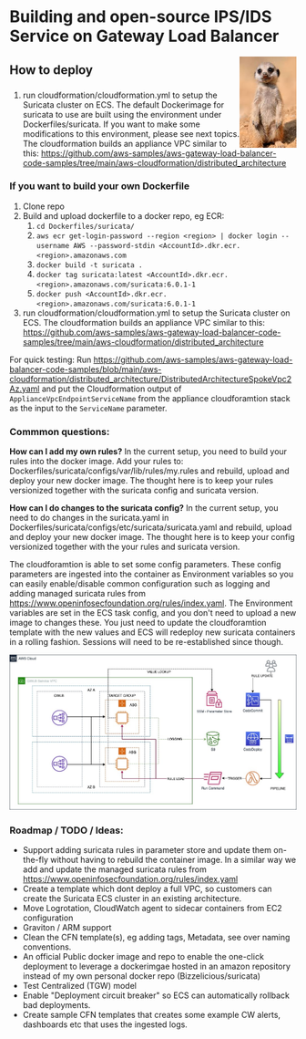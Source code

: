 # Building and open-source IPS/IDS Service on Gateway Load Balancer

<img width="100" height="160" style="float: right;" src="img/meerkat.jpg">


## How to deploy

### 

1. run cloudformation/cloudformation.yml to setup the Suricata cluster on ECS. The default Dockerimage for suricata to use are built using the environment under Dockerfiles/suricata. If you want to make some modifications to this environment, please see next topics. 
The cloudformation builds an appliance VPC similar to this: https://github.com/aws-samples/aws-gateway-load-balancer-code-samples/tree/main/aws-cloudformation/distributed_architecture 
### If you want to build your own Dockerfile
1. Clone repo
2. Build and upload dockerfile to a docker repo, eg ECR:
    1. `cd Dockerfiles/suricata/`
    2. `aws ecr get-login-password --region <region> | docker login --username AWS --password-stdin <AccountId>.dkr.ecr.<region>.amazonaws.com`
    3. `docker build -t suricata .`
    4. `docker tag suricata:latest <AccountId>.dkr.ecr.<region>.amazonaws.com/suricata:6.0.1-1`
    5. `docker push <AccountId>.dkr.ecr.<region>.amazonaws.com/suricata:6.0.1-1`
3. run cloudformation/cloudformation.yml to setup the Suricata cluster on ECS. The cloudformation builds an appliance VPC similar to this: https://github.com/aws-samples/aws-gateway-load-balancer-code-samples/tree/main/aws-cloudformation/distributed_architecture

For quick testing: Run https://github.com/aws-samples/aws-gateway-load-balancer-code-samples/blob/main/aws-cloudformation/distributed_architecture/DistributedArchitectureSpokeVpc2Az.yaml and put the Cloudformation output of `ApplianceVpcEndpointServiceName` from the appliance cloudforamtion stack as the input to the `ServiceName` parameter.

### Commmon questions:
**How can I add my own rules?**
In the current setup, you need to build your rules into the docker image. Add your rules to: Dockerfiles/suricata/configs/var/lib/rules/my.rules and rebuild, upload and deploy your new docker image. The thought here is to keep your rules versionized together with the suricata config and suricata version.

**How can I do changes to the suricata config?**
In the current setup, you need to do changes in the suricata.yaml in Dockerfiles/suricata/configs/etc/suricata/suricata.yaml and rebuild, upload and deploy your new docker image. The thought here is to keep your config versionized together with the your rules and suricata version.

The cloudforamtion is able to set some config parameters. These config parameters are ingested into the container as Environment variables so you can easily enable/disable common configuration such as logging and adding managed suricata rules from https://www.openinfosecfoundation.org/rules/index.yaml. The Environment variables are set in the ECS task config, and you don't need to upload a new image to changes these. You just need to update the cloudforamtion template with the new values and ECS will redeploy new suricata containers in a rolling fashion. Sessions will need to be re-established since though.

![Solution Overview](img/opensource-ips-diagrams.jpg)

### Roadmap / TODO / Ideas:

* Support adding suricata rules in parameter store and update them on-the-fly without having to rebuild the container image. In a similar way we add and update the managed suricata rules from https://www.openinfosecfoundation.org/rules/index.yaml
* Create a template which dont deploy a full VPC, so customers can create the Suricata ECS cluster in an existing architecture.
* Move Logrotation, CloudWatch agent to sidecar containers from EC2 configuration
* Graviton / ARM support
* Clean the CFN template(s), eg adding tags, Metadata, see over naming conventions.
* An official Public docker image and repo to enable the one-click deployment to leverage a dockerimgae hosted in an amazon repository instead of my own personal docker repo (Bizzelicious/suricata)
* Test Centralized (TGW) model
* Enable "Deployment circuit breaker" so ECS can automatically rollback bad deployments.
* Create sample CFN templates that creates some example CW alerts, dashboards etc that uses the ingested logs.
